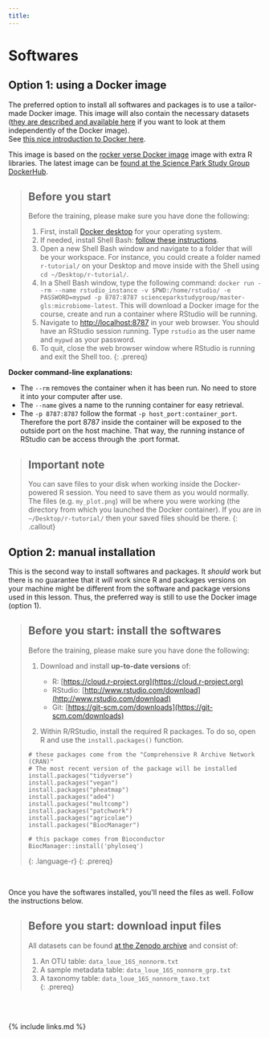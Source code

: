 ```yaml
---
title: 
---
```


# Softwares

## Option 1: using a Docker image

The preferred option to install all softwares and packages is to use a tailor-made Docker image. This image will also contain the necessary datasets ([they are described and available here](https://zenodo.org/record/3755641) if you want to look at them independently of the Docker image).   
See [this nice introduction to Docker here](https://aws.amazon.com/docker/).   

This image is based on the [rocker verse Docker image](https://hub.docker.com/r/rocker/verse) image with extra R libraries. The latest image can be [found at the Science Park Study Group DockerHub](https://hub.docker.com/repository/docker/scienceparkstudygroup/master-gls:microbiome-latest).


> ## Before you start
>
> Before the training, please make sure you have done the following: 
>
> 1. First, install [Docker desktop](https://www.docker.com/products/docker-desktop) for your operating system.  
> 2. If needed, install Shell Bash: [follow these instructions](http://swcarpentry.github.io/shell-novice/setup.html).
> 3. Open a new Shell Bash window and navigate to a folder that will be your workspace. For instance, you could create a folder named `r-tutorial/` on your Desktop and move inside with the Shell using `cd ~/Desktop/r-tutorial/`. 
> 4. In a Shell Bash window, type the following command: `docker run --rm --name rstudio_instance -v $PWD:/home/rstudio/ -e PASSWORD=mypwd -p 8787:8787 scienceparkstudygroup/master-gls:microbiome-latest`. This will download a Docker image for the course, create and run a container where RStudio will be running.  
> 4. Navigate to [http://localhost:8787](http://localhost:8787) in your web browser. You should have an RStudio session running. Type `rstudio` as the user name and `mypwd` as your password. 
> 5. To quit, close the web browser window where RStudio is running and exit the Shell too. 
{: .prereq}

__Docker command-line explanations:__  
- The `--rm` removes the container when it has been run. No need to store it into your computer after use.      
- The `--name` gives a name to the running container for easy retrieval.  
- The `-p 8787:8787` follow the format `-p host_port:container_port`. Therefore the port 8787 inside the container will be exposed to the outside port on the host machine. That way, the running instance of RStudio can be access through the <IP address>:port format.

> ## Important note
>
> You can save files to your disk when working inside the Docker-powered R session. You need to save them as you would normally. The files (e.g. `my_plot.png`) will be where you were working (the directory from which you launched the Docker container). If you are in `~/Desktop/r-tutorial/` then your saved files should be there. 
{: .callout}




## Option 2: manual installation
This is the second way to install softwares and packages. It _should_ work but there is no guarantee that it _will_ work since R and packages versions on your machine might be different from the software and package versions used in this lesson. Thus, the preferred way is still to use the Docker image (option 1).  



> ## Before you start: install the softwares
>
> Before the training, please make sure you have done the following: 
>
> 1. Download and install **up-to-date versions** of:
>    - R: [https://cloud.r-project.org](https://cloud.r-project.org)
>    - RStudio: [http://www.rstudio.com/download](http://www.rstudio.com/download) 
>    - Git: [https://git-scm.com/downloads](https://git-scm.com/downloads) 
>
> 2. Within R/RStudio, install the required R packages. To do so, open R and use the `install.packages()` function. 
>
> ~~~
> # these packages come from the "Comprehensive R Archive Network (CRAN)"
> # The most recent version of the package will be installed 
> install.packages("tidyverse")
> install.packages("vegan")
> install.packages("pheatmap")
> install.packages("ade4")
> install.packages("multcomp")
> install.packages("patchwork")
> install.packages("agricolae")
> install.packages("BiocManager")
>
> # this package comes from Bioconductor 	 
> BiocManager::install('phyloseq')
> ~~~
> {: .language-r}
{: .prereq}


<br>

Once you have the softwares installed, you'll need the files as well. Follow the instructions below.

> ## Before you start: download input files
> All datasets can be found [at the Zenodo archive](https://zenodo.org/record/3755641) and consist of:
> 1. An OTU table: `data_loue_16S_nonnorm.txt`  
> 2. A sample metadata table: `data_loue_16S_nonnorm_grp.txt`  
> 3. A taxonomy table: `data_loue_16S_nonnorm_taxo.txt`  
{: .prereq}

<br>
<br>

{% include links.md %}
